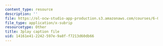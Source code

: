 ```yaml
---
content_type: resource
description: ''
file: https://ol-ocw-studio-app-production.s3.amazonaws.com/courses/6-01sc-introduction-to-electrical-engineering-and-computer-science-i-spring-2011/14161e412242597e9a8ff7213d60db66_UGdXwvB6K-w.vtt
file_type: application/x-subrip
resourcetype: Other
title: 3play caption file
uid: 14161e41-2242-597e-9a8f-f7213d60db66
---
```

